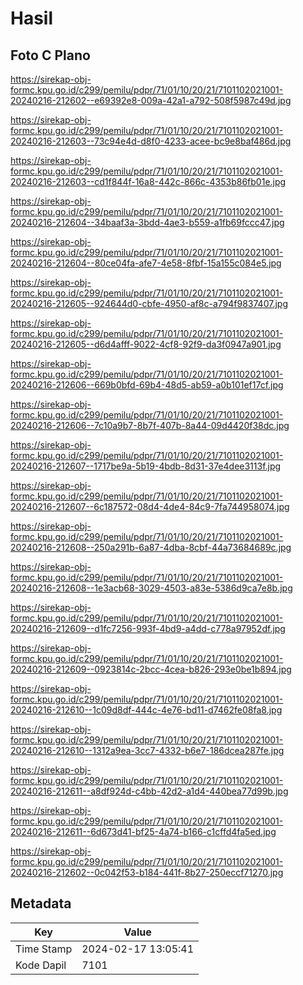 # Hasil

## Foto C Plano

https://sirekap-obj-formc.kpu.go.id/c299/pemilu/pdpr/71/01/10/20/21/7101102021001-20240216-212602--e69392e8-009a-42a1-a792-508f5987c49d.jpg

https://sirekap-obj-formc.kpu.go.id/c299/pemilu/pdpr/71/01/10/20/21/7101102021001-20240216-212603--73c94e4d-d8f0-4233-acee-bc9e8baf486d.jpg

https://sirekap-obj-formc.kpu.go.id/c299/pemilu/pdpr/71/01/10/20/21/7101102021001-20240216-212603--cd1f844f-16a8-442c-866c-4353b86fb01e.jpg

https://sirekap-obj-formc.kpu.go.id/c299/pemilu/pdpr/71/01/10/20/21/7101102021001-20240216-212604--34baaf3a-3bdd-4ae3-b559-a1fb69fccc47.jpg

https://sirekap-obj-formc.kpu.go.id/c299/pemilu/pdpr/71/01/10/20/21/7101102021001-20240216-212604--80ce04fa-afe7-4e58-8fbf-15a155c084e5.jpg

https://sirekap-obj-formc.kpu.go.id/c299/pemilu/pdpr/71/01/10/20/21/7101102021001-20240216-212605--924644d0-cbfe-4950-af8c-a794f9837407.jpg

https://sirekap-obj-formc.kpu.go.id/c299/pemilu/pdpr/71/01/10/20/21/7101102021001-20240216-212605--d6d4afff-9022-4cf8-92f9-da3f0947a901.jpg

https://sirekap-obj-formc.kpu.go.id/c299/pemilu/pdpr/71/01/10/20/21/7101102021001-20240216-212606--669b0bfd-69b4-48d5-ab59-a0b101ef17cf.jpg

https://sirekap-obj-formc.kpu.go.id/c299/pemilu/pdpr/71/01/10/20/21/7101102021001-20240216-212606--7c10a9b7-8b7f-407b-8a44-09d4420f38dc.jpg

https://sirekap-obj-formc.kpu.go.id/c299/pemilu/pdpr/71/01/10/20/21/7101102021001-20240216-212607--1717be9a-5b19-4bdb-8d31-37e4dee3113f.jpg

https://sirekap-obj-formc.kpu.go.id/c299/pemilu/pdpr/71/01/10/20/21/7101102021001-20240216-212607--6c187572-08d4-4de4-84c9-7fa744958074.jpg

https://sirekap-obj-formc.kpu.go.id/c299/pemilu/pdpr/71/01/10/20/21/7101102021001-20240216-212608--250a291b-6a87-4dba-8cbf-44a73684689c.jpg

https://sirekap-obj-formc.kpu.go.id/c299/pemilu/pdpr/71/01/10/20/21/7101102021001-20240216-212608--1e3acb68-3029-4503-a83e-5386d9ca7e8b.jpg

https://sirekap-obj-formc.kpu.go.id/c299/pemilu/pdpr/71/01/10/20/21/7101102021001-20240216-212609--d1fc7256-993f-4bd9-a4dd-c778a97952df.jpg

https://sirekap-obj-formc.kpu.go.id/c299/pemilu/pdpr/71/01/10/20/21/7101102021001-20240216-212609--0923814c-2bcc-4cea-b826-293e0be1b894.jpg

https://sirekap-obj-formc.kpu.go.id/c299/pemilu/pdpr/71/01/10/20/21/7101102021001-20240216-212610--1c09d8df-444c-4e76-bd11-d7462fe08fa8.jpg

https://sirekap-obj-formc.kpu.go.id/c299/pemilu/pdpr/71/01/10/20/21/7101102021001-20240216-212610--1312a9ea-3cc7-4332-b6e7-186dcea287fe.jpg

https://sirekap-obj-formc.kpu.go.id/c299/pemilu/pdpr/71/01/10/20/21/7101102021001-20240216-212611--a8df924d-c4bb-42d2-a1d4-440bea77d99b.jpg

https://sirekap-obj-formc.kpu.go.id/c299/pemilu/pdpr/71/01/10/20/21/7101102021001-20240216-212611--6d673d41-bf25-4a74-b166-c1cffd4fa5ed.jpg

https://sirekap-obj-formc.kpu.go.id/c299/pemilu/pdpr/71/01/10/20/21/7101102021001-20240216-212602--0c042f53-b184-441f-8b27-250eccf71270.jpg


## Metadata

| Key        | Value               |
| ---------- | ------------------- |
| Time Stamp | 2024-02-17 13:05:41 |
| Kode Dapil | 7101                |



